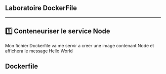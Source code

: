 ## Laboratoire DockerFile
-------------------------------------
:one: Conteneuriser le service Node 
-------------------------------------
Mon fichier Dockerfile va me servir a creer une image contenant Node et affichera le message Hello World 

## Dockerfile 
```

